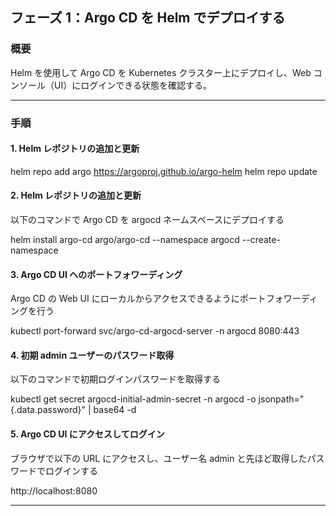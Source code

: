 ## フェーズ 1：Argo CD を Helm でデプロイする

### 概要

Helm を使用して Argo CD を Kubernetes クラスター上にデプロイし、Web コンソール（UI）にログインできる状態を確認する。

---

### 手順

#### 1. Helm レポジトリの追加と更新

helm repo add argo https://argoproj.github.io/argo-helm
helm repo update

#### 2. Helm レポジトリの追加と更新

以下のコマンドで Argo CD を argocd ネームスペースにデプロイする

helm install argo-cd argo/argo-cd --namespace argocd --create-namespace

#### 3. Argo CD UI へのポートフォワーディング

Argo CD の Web UI にローカルからアクセスできるようにポートフォワーディングを行う

kubectl port-forward svc/argo-cd-argocd-server -n argocd 8080:443

#### 4. 初期 admin ユーザーのパスワード取得

以下のコマンドで初期ログインパスワードを取得する

kubectl get secret argocd-initial-admin-secret -n argocd -o jsonpath="{.data.password}" | base64 -d

#### 5. Argo CD UI にアクセスしてログイン

ブラウザで以下の URL にアクセスし、ユーザー名 admin と先ほど取得したパスワードでログインする

http://localhost:8080

---
